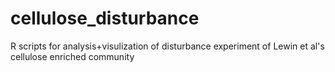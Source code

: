 # cellulose_disturbance

R scripts for analysis+visulization of disturbance experiment of Lewin et al's cellulose enriched community